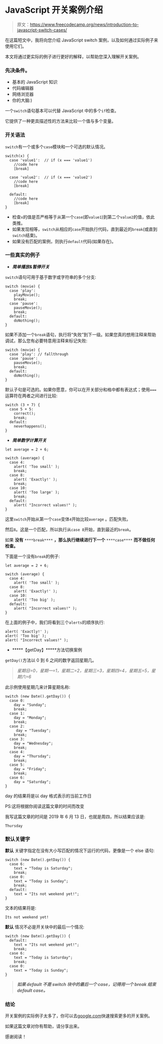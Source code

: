 # JavaScript 开关案例介绍

> 原文：<https://www.freecodecamp.org/news/introduction-to-javascript-switch-cases/>

在这篇短文中，我将向您介绍 JavaScript switch 案例，以及如何通过实际例子来使用它们。

本文将通过更实际的例子进行更好的解释，以帮助您深入理解开关案例。

### 先决条件。

*   基本的 JavaScript 知识
*   代码编辑器
*   网络浏览器
*   你的大脑:)

一个`switch`语句基本可以代替 JavaScript 中的多个`if`检查。

它提供了一种更具描述性的方法来比较一个值与多个变量。

### **开关语法**

`switch`有一个或多个`case`模块和一个可选的默认情况。

```
switch(x) {
  case 'value1':  // if (x === 'value1')
    //code here
    [break]

  case 'value2':  // if (x === 'value2')
    //code here
    [break]

  default:
    //code here
    [break]
}
```

*   检查`x`的值是否严格等于从第一个`case`(即`value1`)到第二个`value2`的值，依此类推。
*   如果发现相等，`switch`从相应的`case`开始执行代码，直到最近的`break`(或直到`switch`结束)。
*   如果没有匹配的案例，则执行`default`代码(如果存在)。

### **一些真实的例子**

*   *****简单播放&暂停开关*****

`switch`语句可用于基于数字或字符串的多个分支:

```
switch (movie) {
  case 'play':
    playMovie();
    break;
  case 'pause':
    pauseMovie();
    break;
  default:
    doNothing();
}
```

如果不添加一个`break`语句，执行将“失败”到下一级。如果您真的想用注释来帮助调试，那么您有必要特意用注释来标记失败:

```
switch (movie) {
  case 'play': // fallthrough
  case 'pause':
    pauseMovie();
    break;
  default:
    doNothing();
}
```

默认子句是可选的。如果你愿意，你可以在开关部分和格中都有表达式；使用`===`运算符在两者之间进行比较:

```
switch (3 + 7) {
  case 5 + 5:
    correct();
    break;
  default:
    neverhappens();
}
```

*   *****简单数学计算开关*****

```
let average = 2 + 6;

switch (average) {
  case 4:
    alert( 'Too small' );
    break;
  case 8:
    alert( 'Exactly!' );
    break;
  case 10:
    alert( 'Too large' );
    break;
  default:
    alert( "Incorrect values!" );
}
```

这里`switch`开始从第一个`case`变体`4`开始比较`average` 。匹配失败。

然后`8`。这是一个匹配，所以执行从`case 8`开始，直到最近的`break`。

如果 ****没有**** `****break****` ****，那么执行继续进行下一个**** `****case****` ****而不做任何检查。****

下面是一个没有`break`的例子:

```
let average = 2 + 6;

switch (average) {
  case 4:
    alert( 'Too small' );
  case 8:
    alert( 'Exactly!' );
  case 10:
    alert( 'Too big' );
  default:
    alert( "Incorrect values!" );
}
```

在上面的例子中，我们将看到三个`alerts`的顺序执行:

```
alert( 'Exactly!' );
alert( 'Too big' );
alert( "Incorrect values!" );
```

*   *****【getDay】*****方法切换案例

`getDay()`方法以 0 到 6 之间的数字返回星期几。

> *星期日=0，星期一=1，星期二=2，星期三=3，星期四=4，星期五=5，星期六=6*

此示例使用星期几来计算星期名称:

```
switch (new Date().getDay()) {
  case 0:
    day = "Sunday";
    break;
  case 1:
    day = "Monday";
    break;
  case 2:
     day = "Tuesday";
    break;
  case 3:
    day = "Wednesday";
    break;
  case 4:
    day = "Thursday";
    break;
  case 5:
    day = "Friday";
    break;
  case 6:
    day = "Saturday";
}
```

day 的结果将是以 day 格式表示的当前工作日

PS:这将根据你阅读这篇文章的时间而改变

我写这篇文章的时间是 2019 年 6 月 13 日，也就是周四，所以结果应该是:

```
Thursday
```

### 默认关键字

****默认**** 关键字指定在没有大小写匹配的情况下运行的代码，更像是一个 else 语句:

```
switch (new Date().getDay()) {
  case 6:
    text = "Today is Saturday";
    break; 
  case 0:
    text = "Today is Sunday";
    break; 
  default: 
    text = "Its not weekend yet!";
}
```

文本的结果将是:

```
Its not weekend yet!
```

****默认**** 情况不必是开关块中的最后一个情况:

```
switch (new Date().getDay()) {
  default: 
    text = "Its not weekend yet!";
    break;
  case 6:
    text = "Today is Saturday";
    break; 
  case 0:
    text = "Today is Sunday";
}
```

> *****如果 default 不是 switch 块中的最后一个 case，记得用一个 break 结束 default case。*****

### **结论**

开关案例的实际例子太多了，你可以去[google.com](https://google.com/)快速搜索更多的开关案例。

如果这篇文章对你有帮助，请分享出来。

感谢阅读！